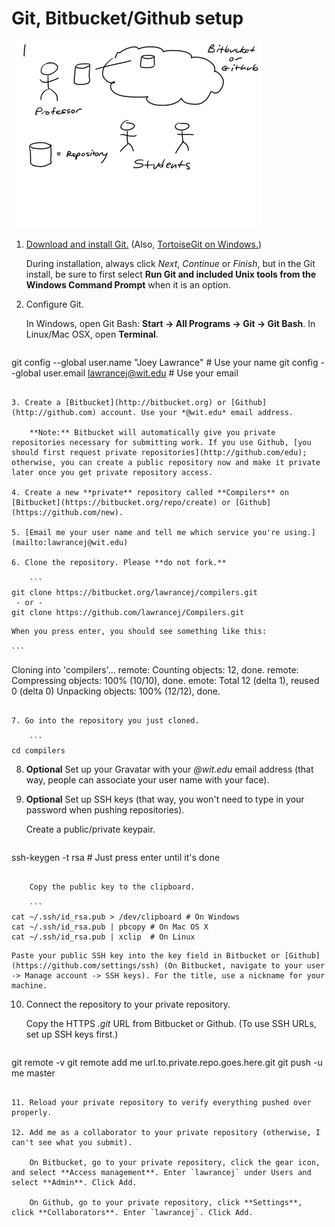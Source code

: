 # Git, Bitbucket/Github setup

![Summary of Git, Bitbucket/Github setup](setup.gif)

1. [Download and install Git.](http://git-scm.com)
    (Also, [TortoiseGit on Windows.](http://code.google.com/p/tortoisegit/))

    During installation, always click *Next*, *Continue* or *Finish*, but in the Git install, be sure to first select **Run Git and included Unix tools from the Windows Command Prompt** when it is an option.

2. Configure Git.

	In Windows, open Git Bash: **Start -> All Programs -> Git -> Git Bash**. In Linux/Mac OSX, open **Terminal**.

    ```
git config --global user.name "Joey Lawrance"    # Use your name
git config --global user.email lawrancej@wit.edu # Use your email
```

3. Create a [Bitbucket](http://bitbucket.org) or [Github](http://github.com) account. Use your *@wit.edu* email address. 

    **Note:** Bitbucket will automatically give you private repositories necessary for submitting work. If you use Github, [you should first request private repositories](http://github.com/edu); otherwise, you can create a public repository now and make it private later once you get private repository access.

4. Create a new **private** repository called **Compilers** on [Bitbucket](https://bitbucket.org/repo/create) or [Github](https://github.com/new).

5. [Email me your user name and tell me which service you're using.](mailto:lawrancej@wit.edu)

6. Clone the repository. Please **do not fork.**

    ```
git clone https://bitbucket.org/lawrancej/compilers.git
 - or - 
git clone https://github.com/lawrancej/Compilers.git
```

    When you press enter, you should see something like this:

    ```
Cloning into 'compilers'...
remote: Counting objects: 12, done.
remote: Compressing objects: 100% (10/10), done.
emote: Total 12 (delta 1), reused 0 (delta 0)
Unpacking objects: 100% (12/12), done.
```

7. Go into the repository you just cloned.

    ```
cd compilers
```

8. **Optional** Set up your Gravatar with your *@wit.edu* email address (that way, people can associate your user name with your face).

9. **Optional** Set up SSH keys (that way, you won't need to type in your password when pushing repositories).

	Create a public/private keypair.

	```
ssh-keygen -t rsa # Just press enter until it's done
```

	Copy the public key to the clipboard.

	```
cat ~/.ssh/id_rsa.pub > /dev/clipboard # On Windows
cat ~/.ssh/id_rsa.pub | pbcopy # On Mac OS X
cat ~/.ssh/id_rsa.pub | xclip  # On Linux
```

	Paste your public SSH key into the key field in Bitbucket or [Github](https://github.com/settings/ssh) (On Bitbucket, navigate to your user -> Manage account -> SSH keys). For the title, use a nickname for your machine.

10. Connect the repository to your private repository.

	Copy the HTTPS *.git* URL from Bitbucket or Github. (To use SSH URLs, set up SSH keys first.)

    ```
git remote -v
git remote add me url.to.private.repo.goes.here.git
git push -u me master
```

11. Reload your private repository to verify everything pushed over properly.

12. Add me as a collaborator to your private repository (otherwise, I can't see what you submit).

	On Bitbucket, go to your private repository, click the gear icon, and select **Access management**. Enter `lawrancej` under Users and select **Admin**. Click Add.

	On Github, go to your private repository, click **Settings**, click **Collaborators**. Enter `lawrancej`. Click Add.

